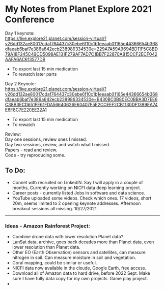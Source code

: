 # My Notes from Planet Explore 2021 Conference  

Day 1 keynote:  
https://live.explore21.planet.com/session-virtual/?v26dd132ae80017cdaf764437c30ebe6f10c1b1eeaab01165e44366654b368dfaeab6baf7e386a642ecb238989334530e=229A7A59A9694BD11F5C8BD79A18F245C49CD5098AE131F279AF7AD7C1BB7F22870A815CCF2ECF042AAFA6AC613577DB  

 * To export last 15 min medication  
 * To rewatch later parts  

Day 2 Keynote:  
https://live.explore21.planet.com/session-virtual/?v26dd132ae80017cdaf764437c30ebe6f10c1b1eeaab01165e44366654b368dfaeab6baf7e386a642ecb238989334530e=B430BC0B80EC0BBA3D7EE6C38B3ECD651FE61FDA56640626E60407F5E2CCEEF2CB1130DF13B9EA74E6F8C7E220EE22A1  

 * To export last 15 min medication  
 * To rewatch  

Review:  
Day one sessions, review ones I missed.  
Day two sessions, review, and watch what I missed.  
Papers - read and review.  
Code - try reproducing some.  


## To Do:  

 * Connet with recruited on LinkedIN.  Say I will apply in a couple of months, Currently working on NICFI data deep learning project.  
 * Career posts - currently listed Jobs in software and data science.  
 * YouTube uploaded some videos.  Check which ones.  17 videos, short 20m, seems limited to 2 opening keynote addresses.  Afternoon breakout sessions all missing. 10/27/2021 

----  

### Ideas - Amazon Rainforest Project:  

 * Combine drone data with lower resolution Planet data?  
 * LanSat data, archive, goes back decades more than Planet data, even lower resolution than Planet data.  
 * Other EO (Earth Observation) sensors and satellites, can measure nitrogen in soil.  Can measure moisture in soil and vegetation.  
 * Coral mapping, could be similar or useful.  
 * NICFI data now available in the cloude, Google Earth, free access.  
 * Download all of Amazon data to hard drive, before 2022 Sept.  Make sure I have fully data copy for my own projects. Game play project.  
 * 


